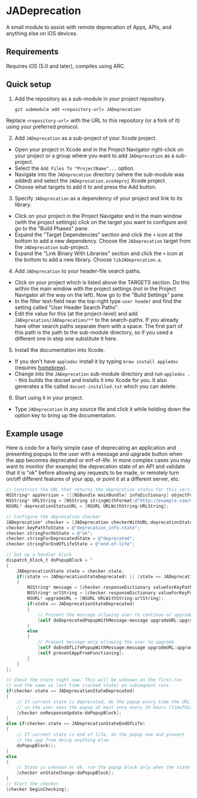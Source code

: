 JADeprecation
=============

A small module to assist with remote deprecation of Apps, APIs, and anything else on iOS devices.

Requirements
------------

Requires iOS (5.0 and later), compiles using ARC.

Quick setup
-----------

 1. Add the repository as a sub-module in your project repository.

        git submodule add <repository-url> JADeprecation
Replace `<repository-url>` with the URL to this repository (or a fork of it) using your preferred protocol.

 2. Add `JADeprecation` as a sub-project of your Xcode project.
  - Open your project in Xcode and in the Project Navigator right-click on your project or a group where you want to add `JADeprecation` as a sub-project.
  - Select the `Add Files To "ProjectName"...` option.
  - Navigate into the `JADeprecation` directory (where the sub-module was added) and select the `JADeprecation.xcodeproj` Xcode project.
  - Choose what targets to add it to and press the Add button.

 3. Specify `JADeprecation` as a dependency of your project and link to its library.
  - Click on your project in the Project Navigator and in the main window (with the project settings) click on the target you want to configure and go to the "Build Phases" pane.
  - Expand the "Target Dependencies" section and click the `+` icon at the bottom to add a new dependency. Choose the `JADeprecation` target from the `JADeprecation` sub-project.
  - Expand the "Link Binary With Libraries" section and click the `+` icon at the bottom to add a new library. Choose `libJADeprecation.a`.

 4. Add `JADeprecation` to your header-file search paths.
  - Click on your project which is listed above the TARGETS section. Do this within the main window with the project settings (not in the Project Navigator all the way on the left). Now go to the "Build Settings" pane.
  - In the filter text-field near the top-right type `user header` and find the setting called "User Header Search Paths".
  - Edit the value for this (at the project-level) and add `JADeprecation/JADeprecation/**` to the search-paths. If you already have other search paths separate them with a space. The first part of this path is the path to the sub-module directory, so if you used a different one in step one substitute it here.

 5. Install the documentation into Xcode.
  - If you don't have `appledoc` install it by typing `brew install appledoc` (requires [homebrew][1]).
  - Change into the `JADeprecation` sub-module directory and run `appledoc .` - this builds the docset and installs it into Xcode for you. It also generates a file called `docset-installed.txt` which you can delete.

 6. Start using it in your project.
  - Type `JADeprecation` in any source file and click it while holding down the option key to bring up the documentation.

Example usage
-------------

Here is code for a fairly simple case of deprecating an application and presenting popups
to the user with a message and upgrade button when the app becomes deprecated or enf-of-life.
In more complex cases you may want to monitor (for example) the deprecation state of an API
and validate that it is "ok" before allowing any requests to be made, or remotely turn on/off
different features of your app, or point it at a different server, etc.

```objective-c
// Construct the URL that returns the deprecation status for this version of my app
NSString* appVersion = [[[NSBundle mainBundle] infoDictionary] objectForKey:@"CFBundleVersion"];
NSString* URLString = [NSString stringWithFormat:@"http://example.com/myapp/%@/status.json", appVersion];
NSURL* deprecationStatusURL = [NSURL URLWithString:URLString];

// Configure the deprecation checker
JADeprecation* checker = [JADeprecation checkerWithURL:deprecationStatusURL];
checker.keyPathToState = @"deprecation_info.state";
checker.stringForOkState = @"ok";
checker.stringForDeprecatedState = @"deprecated";
checker.stringForEndOfLifeState = @"end-of-life";

// Set up a handler block
dispatch_block_t doPopupBlock = ^
{
	JADeprecationState state = checker.state;
	if((state == JADeprecationStateDeprecated) || (state == JADeprecationStateEndOfLife))
	{
		NSString* message = [checker.responseDictionary valueForKeyPath:@"deprecation_info.message"];
		NSString* urlString = [checker.responseDictionary valueForKeyPath:@"deprecation_info.url"];
		NSURL* upgradeURL = [NSURL URLWithString:urlString];
		if(state == JADeprecationStateDeprecated)
		{
			// Present the message allowing user to continue or upgrade now
			[self doDeprecatedPopupWithMessage:message upgradeURL:upgradeURL];
		}
		else
		{
			// Present message only allowing the user to upgrade
			[self doEndOfLifePopupWithMessage:message upgradeURL:upgradeURL];
			[self preventAppFromFunctioning];
		}
	}
};

// Check the state right now. This will be unknown on the first-run
// and the same as last time (cached state) on subsequent runs.
if(checker.state == JADeprecationStateDeprecated)
{
	// If current state is deprecated, do the popup every time the URL is re-checked
	// so the user sees the popup at most once every 24 hours (timeToCacheResponse).
	[checker onResponseUpdate:doPopupBlock];
}
else if(checker.state == JADeprecationStateEndOfLife)
{
	// If current state is end of life, do the popup now and prevent
	// the app from doing anything else.
	doPopupBlock();
}
else
{
	// State is unknown or ok, run the popup block only when the state changes.
	[checker onStateChange:doPopupBlock];
}
// Start the checker
[checker beginChecking];
```

[1]: http://mxcl.github.io/homebrew/
